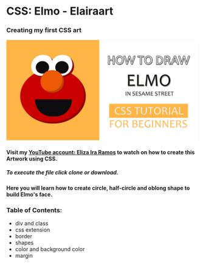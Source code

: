 # CSS: Elmo - Elairaart
### Creating my first CSS art 

![GitHub Logo](/images/ELMO-THUMBNAIL-DONE.jpg)
#### Visit my [YouTube account: Eliza Ira Ramos](https://www.youtube.com/watch?v=cOJLHknths8) to watch on how to create this Artwork using CSS.


##### To execute the file click clone or download.
#### Here you will learn how to create circle, half-circle and oblong shape to build Elmo's face.


### Table of Contents:
* div and class
* css extension
* border
* shapes
* color and background color
* margin


